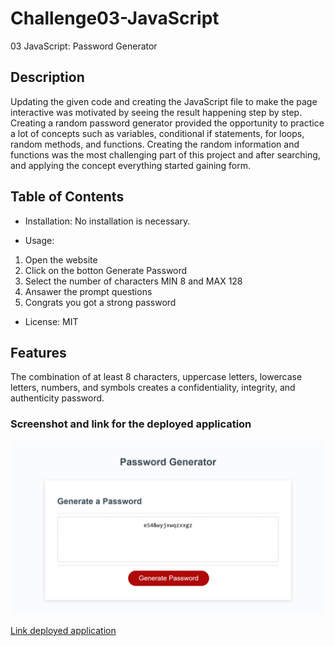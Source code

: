 # Challenge03-JavaScript
03 JavaScript: Password Generator

## Description

Updating the given code and creating the JavaScript file to make the page interactive was motivated by seeing the result happening step by step.
Creating a random password generator provided the opportunity to practice a lot of concepts such as variables, conditional if statements, for loops, random methods, and functions.
Creating the random information and functions was the most challenging part of this project and after searching, and applying the concept everything started gaining form.


## Table of Contents 

- Installation: No installation is necessary. 

- Usage: 
1. Open the website
2. Click on the botton Generate Password
3. Select the number of characters MIN 8 and MAX 128
4. Ansawer the prompt questions
5. Congrats you got a strong password

- License: MIT


## Features
The combination of at least 8 characters, uppercase letters, lowercase letters, numbers, and symbols creates a confidentiality, integrity, and authenticity password.


### Screenshot and link for the deployed application

![Screenshot of deployed application](./assets/screenshot.png)

[Link deployed application](https://elisamarchete.github.io/Challenge03-JavaScript/)
